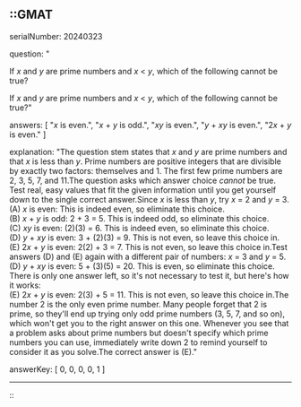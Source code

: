 ::GMAT
---


serialNumber: 20240323

question: "<p>If <i>x</i> and <i>y</i> are prime numbers and <i>x</i> &lt; <i>y</i>, which of the following cannot be true?</p>If <i>x</i> and <i>y</i> are prime numbers and <i>x</i> &lt; <i>y</i>, which of the following cannot be true?"

answers: [
  "<i>x</i> is even.",
  "<i>x</i> + <i>y</i> is odd.",
  "<i>xy</i> is even.",
  "<i>y</i> + <i>xy</i> is even.",
  "2<i>x</i> + <i>y</i> is even."
]

explanation: "The question stem states that <i>x</i> and <i>y</i> are prime numbers and that <i>x</i> is less than <i>y</i>. Prime numbers are positive integers that are divisible by exactly two factors: themselves and 1. The first few prime numbers are 2, 3, 5, 7, and 11.The question asks which answer choice <i>cannot</i> be true. Test real, easy values that fit the given information until you get yourself down to the single correct answer.Since <i>x</i> is less than <i>y</i>, try <i>x</i> = 2 and <i>y</i> = 3. <br>(A) <i>x</i> is even: This is indeed even, so eliminate this choice.<br>(B) <i>x</i> + <i>y</i> is odd: 2 + 3 = 5. This is indeed odd, so eliminate this choice.<br>(C) <i>xy</i> is even: (2)(3) = 6. This is indeed even, so eliminate this choice.<br>(D) <i>y</i> + <i>xy</i> is even: 3 + (2)(3) = 9. This is not even, so leave this choice in.<br>(E) 2<i>x</i> + <i>y</i> is even: 2(2) + 3 = 7. This is not even, so leave this choice in.Test answers (D) and (E) again with a different pair of numbers: <i>x</i> = 3 and <i>y</i> = 5.<br>(D) <i>y</i> + <i>xy</i> is even: 5 + (3)(5) = 20. This is even, so eliminate this choice.<br>There is only one answer left, so it's not necessary to test it, but here's how it works:<br>(E) 2<i>x</i> + <i>y</i> is even: 2(3) + 5 = 11. This is not even, so leave this choice in.The number 2 is the only even prime number. Many people forget that 2 is prime, so they'll end up trying only odd prime numbers (3, 5, 7, and so on), which won't get you to the right answer on this one. Whenever you see that a problem asks about prime numbers but doesn't specify which prime numbers you can use, immediately write down 2 to remind yourself to consider it as you solve.The correct answer is (E)."

answerKey: [
  0, 
  0, 
  0, 
  0, 
  1
]



---
::